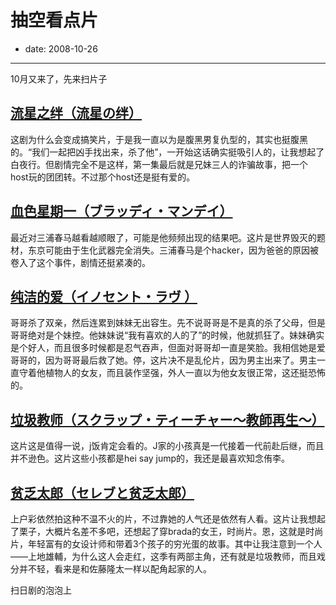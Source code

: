 # 抽空看点片

- date: 2008-10-26

--------------------------

10月又来了，先来扫片子

## [流星之绊（流星の绊）](http://www.douban.com/subject/3155242/)

这剧为什么会变成搞笑片，于是我一直以为是腹黑男复仇型的，其实也挺腹黑的。“我们一起把凶手找出来，杀了他”，一开始这话确实挺吸引人的，让我想起了白夜行。但剧情完全不是这样，第一集最后就是兄妹三人的诈骗故事，把一个host玩的团团转。不过那个host还是挺有爱的。

## [血色星期一（ブラッディ・マンデイ）](http://www.douban.com/subject/3196994/)

最近对三浦春马越看越顺眼了，可能是他频频出现的结果吧。这片是世界毁灭的题材，东京可能由于生化武器完全消失。三浦春马是个hacker，因为爸爸的原因被卷入了这个事件，剧情还挺紧凑的。

## [纯洁的爱（イノセント・ラヴ ）](http://www.douban.com/subject/3193285/)

哥哥杀了双亲，然后连累到妹妹无出容生。先不说哥哥是不是真的杀了父母，但是哥哥绝对是个妹控。他妹妹说“我有喜欢的人的了”的时候，他就抓狂了。妹妹确实是个好人，而且很多时候都是忍气吞声，但面对哥哥却一直是笑脸。我相信她是爱哥哥的，因为哥哥最后救了她。停，这片决不是乱伦片，因为男主出来了。男主一直守着他植物人的女友，而且装作坚强，外人一直以为他女友很正常，这还挺恐怖的。


## [垃圾教师（スクラップ・ティーチャー～教師再生～）](http://www.douban.com/subject/3193288/)

这片这是值得一说，j饭肯定会看的。J家的小孩真是一代接着一代前赴后继，而且并不逊色。这片这些小孩都是hei say jump的，我还是最喜欢知念侑李。

## [贫乏太郎（セレブと贫乏太郎）](http://www.douban.com/subject/3193286/)

上户彩依然拍这种不温不火的片，不过靠她的人气还是依然有人看。这片让我想起了栗子，大概片名差不多吧，还想起了穿brada的女王，时尚片。恩，这就是时尚片，年轻富有的女设计师和带着3个孩子的穷光蛋的故事。其中让我注意到一个人——上地雄輔，为什么这人会走红，这季有两部主角，还有就是垃圾教师，而且戏分并不轻，看来是和佐藤隆太一样以配角起家的人。

扫日剧的泡泡上